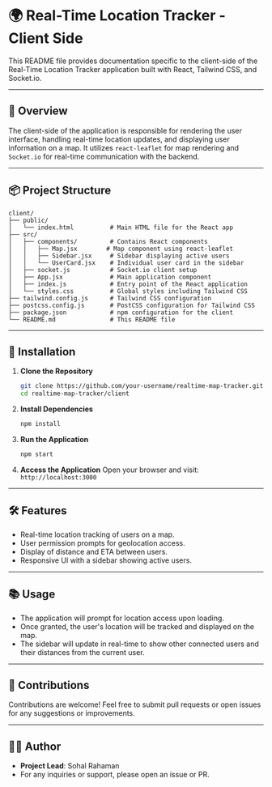 # 🌍 Real-Time Location Tracker - Client Side

This README file provides documentation specific to the client-side of the Real-Time Location Tracker application built with React, Tailwind CSS, and Socket.io.

---

## 🚀 Overview

The client-side of the application is responsible for rendering the user interface, handling real-time location updates, and displaying user information on a map. It utilizes `react-leaflet` for map rendering and `Socket.io` for real-time communication with the backend.

---

## 📦 Project Structure

```
client/
├── public/
│   └── index.html          # Main HTML file for the React app
├── src/
│   ├── components/         # Contains React components
│   │   ├── Map.jsx        # Map component using react-leaflet
│   │   ├── Sidebar.jsx     # Sidebar displaying active users
│   │   └── UserCard.jsx    # Individual user card in the sidebar
│   ├── socket.js           # Socket.io client setup
│   ├── App.jsx             # Main application component
│   ├── index.js            # Entry point of the React application
│   └── styles.css          # Global styles including Tailwind CSS
├── tailwind.config.js      # Tailwind CSS configuration
├── postcss.config.js       # PostCSS configuration for Tailwind CSS
├── package.json            # npm configuration for the client
└── README.md               # This README file
```

---

## 🔧 Installation

1. **Clone the Repository**
   ```bash
   git clone https://github.com/your-username/realtime-map-tracker.git
   cd realtime-map-tracker/client
   ```

2. **Install Dependencies**
   ```bash
   npm install
   ```

3. **Run the Application**
   ```bash
   npm start
   ```

4. **Access the Application**
   Open your browser and visit: `http://localhost:3000`

---

## 🛠️ Features

- Real-time location tracking of users on a map.
- User permission prompts for geolocation access.
- Display of distance and ETA between users.
- Responsive UI with a sidebar showing active users.

---

## 📚 Usage

- The application will prompt for location access upon loading.
- Once granted, the user's location will be tracked and displayed on the map.
- The sidebar will update in real-time to show other connected users and their distances from the current user.

---

## 🤝 Contributions

Contributions are welcome! Feel free to submit pull requests or open issues for any suggestions or improvements.

---

## 👨‍💻 Author

* **Project Lead**: Sohal Rahaman
* For any inquiries or support, please open an issue or PR.